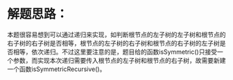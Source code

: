 解题思路：
===
本题很容易想到可以通过递归来实现，如判断根节点的左子树的左子树和根节点的右子树的右子树是否相等，根节点的左子树的右子树和根节点的右子树的左子树是否相等，依次递归。不过这里要注意的是，题目给的函数isSymmetric()只接受一个参数，而实现本次递归需要传入根节点的左子树和根节点的右子树，故需要新建一个函数isSymmetricRecursive()。
